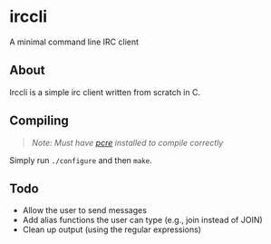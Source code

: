 # irccli
A minimal command line IRC client

## About

Irccli is a simple irc client written from scratch in C.

## Compiling
> _Note: Must have [pcre](http://www.pcre.org/) installed to compile correctly_

Simply run `./configure` and then `make`.

## Todo
- Allow the user to send messages
 - Add alias functions the user can type (e.g., join instead of JOIN)
- Clean up output (using the regular expressions)
